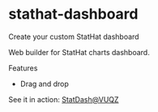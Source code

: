 # stathat-dashboard
Create your custom StatHat dashboard

Web builder for StatHat charts dashboard.

Features

* Drag and drop

See it in action: [StatDash@VUQZ](http://vuqz.com.ar/)
